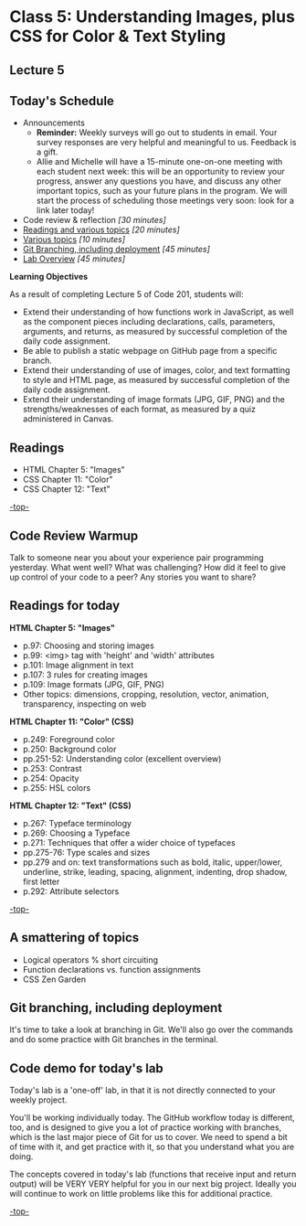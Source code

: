# Class 5: Understanding Images, plus CSS for Color & Text Styling

<a id="top"></a>
## Lecture 5

## Today's Schedule
- Announcements
	- **Reminder:** Weekly surveys will go out to students in email. Your survey responses are very helpful and meaningful to us. Feedback is a gift.
	- Allie and Michelle will have a 15-minute one-on-one meeting with each student next week: this will be an opportunity to review your progress, answer any questions you have, and discuss any other important topics, such as your future plans in the program. We will start the process of scheduling those meetings very soon: look for a link later today!
- Code review & reflection *[30 minutes]*
- [Readings and various topics](#readings) *[20 minutes]*
- [Various topics](#smattering) *[10 minutes]*
- [Git Branching, including deployment](#git) *[45 minutes]*
- [Lab Overview](#lab) *[45 minutes]*

**Learning Objectives**

As a result of completing Lecture 5 of Code 201, students will:

- Extend their understanding of how functions work in JavaScript, as well as the component pieces including declarations, calls, parameters, arguments, and returns, as measured by successful completion of the daily code assignment.
- Be able to publish a static webpage on GitHub page from a specific branch.
- Extend their understanding of use of images, color, and text formatting to style and HTML page, as measured by successful completion of the daily code assignment.
- Extend their understanding of image formats (JPG, GIF, PNG) and the strengths/weaknesses of each format, as measured by a quiz administered in Canvas.

## Readings

- HTML Chapter 5: "Images"
- CSS Chapter 11: "Color"
- CSS Chapter 12: "Text"

[-top-](#top)

## Code Review Warmup
Talk to someone near you about your experience pair programming yesterday. What went well? What was challenging? How did it feel to give up control of your code to a peer? Any stories you want to share?

<a id="readings"></a>

## Readings for today

**HTML Chapter 5: "Images"**

- p.97: Choosing and storing images
- p.99: \<img> tag with 'height' and 'width' attributes
- p.101: Image alignment in text
- p.107: 3 rules for creating images
- p.109: Image formats (JPG, GIF, PNG)
- Other topics: dimensions, cropping, resolution, vector, animation, transparency, inspecting on web

**HTML Chapter 11: "Color" (CSS)**

- p.249: Foreground color
- p.250: Background color
- pp.251-52: Understanding color (excellent overview)
- p.253: Contrast
- p.254: Opacity
- p.255: HSL colors

**HTML Chapter 12: "Text" (CSS)**

- p.267: Typeface terminology
- p.269: Choosing a Typeface
- p.271: Techniques that offer a wider choice of typefaces
- pp.275-76: Type scales and sizes
- pp.279 and on: text transformations such as bold, italic, upper/lower, underline, strike, leading, spacing, alignment, indenting, drop shadow, first letter
- p.292: Attribute selectors

[-top-](#top)

<a id="smattering"></a>

## A smattering of topics

- Logical operators % short circuiting
- Function declarations vs. function assignments
- CSS Zen Garden

<a id="git"></a>

## Git branching, including deployment

It's time to take a look at branching in Git. We'll also go over the commands and do some practice with Git branches in the terminal.

<a id="lab"></a>

## Code demo for today's lab

Today's lab is a 'one-off' lab, in that it is not directly connected to your weekly project.

You'll be working individually today. The GitHub workflow today is different, too, and is designed to give you a lot of practice working with branches, which is the last major piece of Git for us to cover. We need to spend a bit of time with it, and get practice with it, so that you understand what you are doing.

The concepts covered in today's lab (functions that receive input and return output) will be VERY VERY helpful for you in our next big project. Ideally you will continue to work on little problems like this for additional practice.

[-top-](#top)
